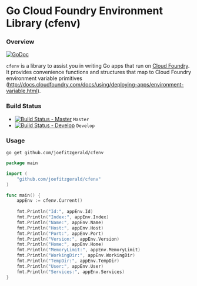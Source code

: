 # Go Cloud Foundry Environment Library (cfenv)

### Overview 

[![GoDoc](https://godoc.org/github.com/joefitzgerald/cfenv?status.png)](https://godoc.org/github.com/joefitzgerald/cfenv)

`cfenv` is a library to assist you in writing Go apps that run on [Cloud Foundry](http://cloudfoundry.org). It provides convenience functions and structures that map to Cloud Foundry environment variable primitives (http://docs.cloudfoundry.com/docs/using/deploying-apps/environment-variable.html).

### Build Status

* [![Build Status - Master](https://travis-ci.org/joefitzgerald/cfenv.png?branch=master)](https://travis-ci.org/joefitzgerald/cfenv) `Master`
* [![Build Status - Develop](https://travis-ci.org/joefitzgerald/cfenv.png?branch=develop)](https://travis-ci.org/joefitzgerald/cfenv) `Develop`

### Usage

`go get github.com/joefitzgerald/cfenv`

```go
package main

import (
	"github.com/joefitzgerald/cfenv"
)

func main() {
	appEnv := cfenv.Current()
	
	fmt.Println("Id:", appEnv.Id)
	fmt.Println("Index:", appEnv.Index)
	fmt.Println("Name:", appEnv.Name)
	fmt.Println("Host:", appEnv.Host)
	fmt.Println("Port:", appEnv.Port)
	fmt.Println("Version:", appEnv.Version)
	fmt.Println("Home:", appEnv.Home)
	fmt.Println("MemoryLimit:", appEnv.MemoryLimit)
	fmt.Println("WorkingDir:", appEnv.WorkingDir)
	fmt.Println("TempDir:", appEnv.TempDir)
	fmt.Println("User:", appEnv.User)
	fmt.Println("Services:", appEnv.Services)
}
```